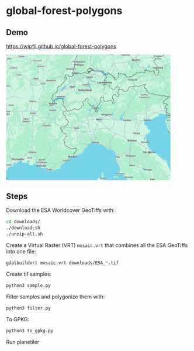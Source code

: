 # global-forest-polygons

## Demo

https://wipfli.github.io/global-forest-polygons

<a href="https://wipfli.github.io/global-forest-polygons">
<img src="screenshot.png" width=450>
</a>

## Steps

Download the ESA Worldcover GeoTiffs with:

```bash
cd downloads/
./download.sh
./unzip-all.sh
```

Create a Virtual Raster (VRT) `mosaic.vrt` that combines all the ESA GeoTiffs into one file:

```bash
gdalbuildvrt mosaic.vrt downloads/ESA_*.tif 
```

Create tif samples:

```bash
python3 sample.py
```

Filter samples and polygonize them with:

```bash
python3 filter.py
```

To GPKG:

```bash
python3 to_gpkg.py
```

Run planetiler